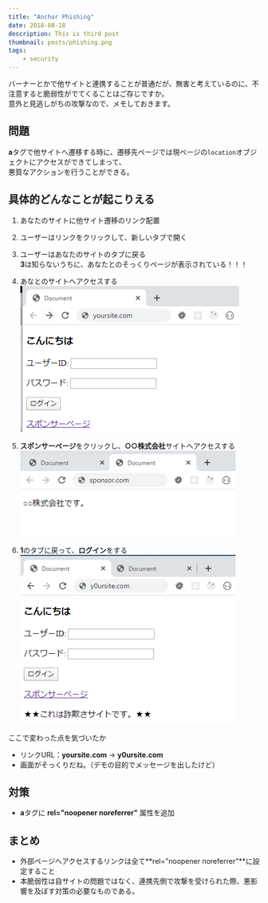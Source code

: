 ```yaml
---
title: "Anchor Phishing"
date: 2018-08-18
description: This is third post
thumbnail: posts/phishing.png
tags: 
    - security
---
```


バーナーとかで他サイトと連携することが普通だが、無害と考えているのに、不注意すると脆弱性がでてくることはご存じですか。\
意外と見逃しがちの攻撃なので、メモしておきます。

## 問題
**a**タグで他サイトへ遷移する時に、遷移先ページでは現ページの`location`オブジェクトにアクセスができてしまって、\
悪質なアクションを行うことができる。

## 具体的どんなことが起こりえる
1. あなたのサイトに他サイト遷移のリンク配置
2. ユーザーはリンクをクリックして、新しいタブで開く
3. ユーザーはあなたのサイトのタブに戻る  \
**3**は知らないうちに、あなたとのそっくりページが表示されている！！！

1. あなとのサイトへアクセスする\
![](./1.png)

2. **スポンサーページ**をクリックし、**○○株式会社**サイトへアクセスする\
![](./2.png)

3. **1**のタブに戻って、**ログイン**をする\
![](./3.png)

ここで変わった点を気づいたか
- リンクURL：**yoursite.com** -> **y0ursite.com**
- 画面がそっくりだね。（デモの目的でメッセージを出したけど）

## 対策
- **a**タグに **rel="noopener noreferrer"** 属性を追加

## まとめ
- 外部ページへアクセスするリンクは全て**rel="noopener noreferrer"**に設定すること
- 本脆弱性は自サイトの問題ではなく、連携先側で攻撃を受けられた際、悪影響を及ぼす対策の必要なものである。
